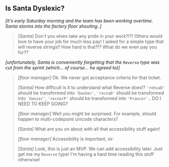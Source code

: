 ## Is Santa Dyslexic?

_\[it's early Saturday morning and the team has been working overtime. Santa storms into the factory floor shouting..\]_

> _\[Santa\]_ Don't you elves take any pride in your work?!?! Others would love to have your job for much less pay! I asked for a simple type that will reverse strings!! How hard is that?!? What do we even pay you for??

_\[unfortunately, Santa is conveniently forgetting that the `Reverse` type was cut from the sprint (which... of course... he agreed to)\]_

> _\[floor manager\]_ Ok. We never got acceptance criteria for that ticket.
>
> _\[Santa\]_ How difficult is it to understand what Reverse does!? `'rehsaD'` should be transformed into `'Dasher'`, `'recnaD'` should be transformed into `'Dancer'`, `'recnarP'` should be transformed into `'Prancer'`.. DO I NEED TO KEEP GOING?
>
> _\[floor manager\]_ Well you might be surprised. For example, should happen to multi-codepoint unicode characters?
>
> _\[Santa\]_ What are you on about with all that accessibility stuff again!
>
> _\[floor manager\]_ Accessibility is important, sir.
>
> _\[Santa\]_ Look, this is just an MVP. We can add accessibility later. Just get me my `Reverse` type! I'm having a hard time reading this stuff otherwise!